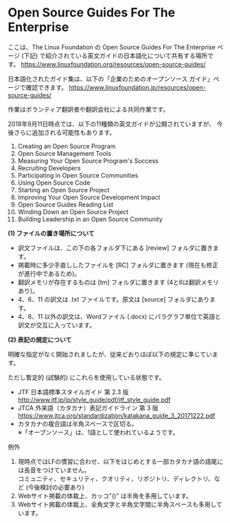 # Open Source Guides For The Enterprise

ここは、The Linux Foundation の Open Source Guides For The Enterprise ページ (下記) 
で紹介されている英文ガイドの日本語化について共有する場所です。
https://www.linuxfoundation.org/resources/open-source-guides/ 

日本語化されたガイド集は、以下の「企業のためのオープンソース ガイド」ページで確認できます。
https://www.linuxfoundation.jp/resources/open-source-guides/ 

作業はボランティア翻訳者や翻訳会社による共同作業です。

2018年9月11日時点では、以下の11種類の英文ガイドが公開されていますが、
今後さらに追加される可能性もあります。

1. Creating an Open Source Program
2. Open Source Management Tools
3. Measuring Your Open Source Program's Success
4. Recruiting Developers
5. Participating in Open Source Communities
6. Using Open Source Code
7. Starting an Open Source Project
8. Improving Your Open Source Development Impact
9. Open Source Guides Reading List
10. Winding Down an Open Source Project
11. Building Leadership in an Open Source Community

**(1) ファイルの置き場所について**

* 訳文ファイルは、この下の各フォルダ下にある [review] フォルダに置きます。
* 掲載時に多少手直ししたファイルを [RC] フォルダに置きます (現在も修正が進行中であるため)。
* 翻訳メモリが存在するものは [tm] フォルダに置きます (4と6は翻訳メモリあり)。
* 4、6、11 の訳文は .txt ファイルです。原文は [source] フォルダにあります。
* 4、6、11 以外の訳文は、Wordファイル (.docx) にパラグラフ単位で英語と訳文が交互に入っています。

**(2) 表記の規定について**

明確な指定がなく開始されましたが、従来どおりほぼ以下の規定に準じています。

ただし暫定的 (試験的) にこれらを使用している状態です。

* JTF 日本語標準スタイルガイド  第 2.3 版  
http://www.jtf.jp/jp/style_guide/pdf/jtf_style_guide.pdf  
* JTCA  外来語（カタカナ）表記ガイドライン 第 3 版  
https://www.jtca.org/standardization/katakana_guide_3_20171222.pdf
* カタカナの複合語は半角スペースで区切る。  
※「オープンソース」は、1語として使われているようです。

例外
1. 現時点ではLFの慣習に合わせ、以下をはじめとする一部カタカナ語の語尾には長音をつけていません。  
コミュニティ、セキュリティ、クオリティ、リポジトリ、ディレクトリ、など (今後検討の必要あり)
2. Webサイト掲載の体裁上、カッコ"()" は半角を多用しています。
3. Webサイト掲載の体裁上、全角文字と半角文字間に半角スペースも多用しています。


